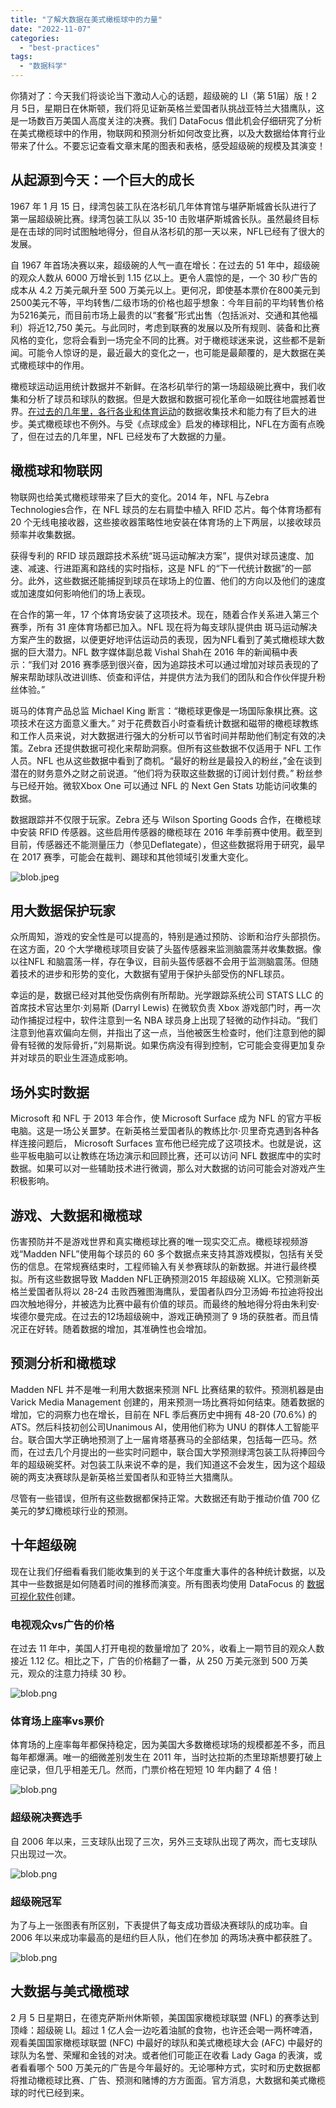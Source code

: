 ```yaml
---
title: "了解大数据在美式橄榄球中的力量"
date: "2022-11-07"
categories: 
  - "best-practices"
tags: 
  - "数据科学"
---
```


你猜对了：今天我们将谈论当下激动人心的话题，超级碗的 LI（第 51届）版！2 月 5日，星期日在休斯顿，我们将见证新英格兰爱国者队挑战亚特兰大猎鹰队，这是一场数百万美国人高度关注的决赛。我们 DataFocus 借此机会仔细研究了分析在美式橄榄球中的作用，物联网和预测分析如何改变比赛，以及大数据给体育行业带来了什么。不要忘记查看文章末尾的图表和表格，感受超级碗的规模及其演变！

## 从起源到今天：一个巨大的成长

1967 年 1 月 15 日，绿湾包装工队在洛杉矶几年体育馆与堪萨斯城酋长队进行了第一届超级碗比赛。绿湾包装工队以 35-10 击败堪萨斯城酋长队。虽然最终目标是在击球的同时试图触地得分，但自从洛杉矶的那一天以来，NFL已经有了很大的发展。

自 1967 年首场决赛以来，超级碗的人气一直在增长：在过去的 51 年中，超级碗的观众人数从 6000 万增长到 1.15 亿以上。更令人震惊的是，一个 30 秒广告的成本从 4.2 万美元飙升至 500 万美元以上。更何况，即使基本票价在800美元到2500美元不等，平均转售/二级市场的价格也超乎想象：今年目前的平均转售价格为5216美元，而目前市场上最贵的以“套餐”形式出售（包括派对、交通和其他福利）将近12,750 美元。与此同时，考虑到联赛的发展以及所有规则、装备和比赛风格的变化，您将会看到一场完全不同的比赛。对于橄榄球迷来说，这些都不是新闻。可能令人惊讶的是，最近最大的变化之一，也可能是最颠覆的，是大数据在美式橄榄球中的作用。

橄榄球运动运用统计数据并不新鲜。在洛杉矶举行的第一场超级碗比赛中，我们收集和分析了球员和球队的数据。但是大数据和数据可视化革命一如既往地震撼着世界。[在过去的几年里，各行各业和体育运动](https://www.datafocus.ai/infos/big-data-in-sports-revolution)的数据收集技术和能力有了巨大的进步。美式橄榄球也不例外。与受《点球成金》启发的棒球相比，NFL在方面有点晚了，但在过去的几年里，NFL 已经发布了大数据的力量。

## 橄榄球和物联网

物联网也给美式橄榄球带来了巨大的变化。2014 年，NFL 与Zebra Technologies合作，在 NFL 球员的左右肩垫中植入 RFID 芯片。每个体育场都有 20 个无线电接收器，这些接收器策略性地安装在体育场的上下两层，以接收球员频率并收集数据。

获得专利的 RFID 球员跟踪技术系统“斑马运动解决方案”，提供对球员速度、加速、减速、行进距离和路线的实时指标，这是 NFL 的“下一代统计数据”的一部分。此外，这些数据还能捕捉到球员在球场上的位置、他们的方向以及他们的速度或加速度如何影响他们的场上表现。

在合作的第一年，17 个体育场安装了这项技术。现在，随着合作关系进入第三个赛季，所有 31 座体育场都已加入。NFL 现在将为每支球队提供由 斑马运动解决方案产生的数据，以便更好地评估运动员的表现，因为NFL看到了美式橄榄球大数据的巨大潜力。NFL 数字媒体副总裁 Vishal Shah在 2016 年的新闻稿中表示：“我们对 2016 赛季感到很兴奋，因为追踪技术可以通过增加对球员表现的了解来帮助球队改进训练、侦查和评估，并提供方法为我们的团队和合作伙伴提升粉丝体验。”

斑马的体育产品总监 Michael King 断言：“橄榄球更像是一场国际象棋比赛。这项技术在这方面意义重大。” 对于花费数百小时查看统计数据和磁带的橄榄球教练和工作人员来说，对大数据进行强大的分析可以节省时间并帮助他们制定有效的决策。Zebra 还提供数据可视化来帮助洞察。但所有这些数据不仅适用于 NFL 工作人员。NFL 也从这些数据中看到了商机。“最好的粉丝是最投入的粉丝，”金在谈到潜在的财务意外之财之前说道。“他们将为获取这些数据的订阅计划付费。” 粉丝参与已经开始。微软Xbox One 可以通过 NFL 的 Next Gen Stats 功能访问收集的数据。

数据跟踪并不仅限于玩家。Zebra 还与 Wilson Sporting Goods 合作，在橄榄球中安装 RFID 传感器。这些启用传感器的橄榄球在 2016 年季前赛中使用。截至到目前，传感器还不能测量压力（参见Deflategate），但这些数据将用于研究，最早在 2017 赛季，可能会在裁判、踢球和其他领域引发重大变化。

![blob.jpeg](images/1667802492-blob-jpeg.jpeg)

## 用大数据保护玩家

众所周知，游戏的安全性是可以提高的，特别是通过预防、诊断和治疗头部损伤。在这方面，20 个大学橄榄球项目安装了头盔传感器来监测脑震荡并收集数据。像以往NFL 和脑震荡一样，存在争议，目前头盔传感器不会用于监测脑震荡。但随着技术的进步和形势的变化，大数据有望用于保护头部受伤的NFL球员。

幸运的是，数据已经对其他受伤病例有所帮助。光学跟踪系统公司 STATS LLC 的首席技术官达里尔·刘易斯 (Darryl Lewis) 在微软负责 Xbox 游戏部门时，再一次动作捕捉过程中，软件注意到一名 NBA 球员身上出现了轻微的动作抖动。“我们注意到他喜欢偏向左侧，并指出了这一点，当他被医生检查时，他们注意到他的脚骨有轻微的发际骨折，”刘易斯说。如果伤病没有得到控制，它可能会变得更加复杂并对球员的职业生涯造成影响。

## 场外实时数据

Microsoft 和 NFL 于 2013 年合作，使 Microsoft Surface 成为 NFL 的官方平板电脑。这是一场公关噩梦。在新英格兰爱国者队的教练比尔·贝里奇克遇到各种各样连接问题后， Microsoft Surfaces 宣布他已经完成了这项技术。也就是说，这些平板电脑可以让教练在场边演示和回顾比赛，还可以访问 NFL 数据库中的实时数据。如果可以对一些辅助技术进行微调，那么对大数据的访问可能会对游戏产生积极影响。

## 游戏、大数据和橄榄球

伤害预防并不是游戏世界和真实橄榄球比赛的唯一现实交汇点。橄榄球视频游戏“Madden NFL”使用每个球员的 60 多个数据点来支持其游戏模拟，包括有关受伤的信息。在常规赛结束时，工程师输入有关参赛球队的新数据。并进行最终模拟。所有这些数据导致 Madden NFL正确预测2015 年超级碗 XLIX。它预测新英格兰爱国者队将以 28-24 击败西雅图海鹰队，爱国者队四分卫汤姆·布拉迪将投出四次触地得分，并被选为比赛中最有价值的球员。而最终的触地得分将由朱利安·埃德尔曼完成。在过去的12场超级碗中，游戏正确预测了 9 场的获胜者。而且情况正在好转。随着数据的增加，其准确性也会增加。

## 预测分析和橄榄球

Madden NFL 并不是唯一利用大数据来预测 NFL 比赛结果的软件。预测机器是由 Varick Media Management 创建的，用来预测一场比赛将如何结束。随着数据的增加，它的洞察力也在增长，目前在 NFL 季后赛历史中拥有 48-20 (70.6%) 的 ATS。然后科技初创公司Unanimous AI，使用他们称为 UNU 的群体人工智能平台。联合国大学正确地预测了上一届肯塔基赛马的全部结果，包括每一匹马。然而，在过去几个月提出的一些实时问题中，联合国大学预测绿湾包装工队将捧回今年的超级碗奖杯。对包装工队来说不幸的是，我们知道这不会发生，因为这个超级碗的两支决赛球队是新英格兰爱国者队和亚特兰大猎鹰队。

尽管有一些错误，但所有这些数据都保持正常。大数据还有助于推动价值 700 亿美元的梦幻橄榄球行业的预测。

## 十年超级碗

现在让我们仔细看看我们能收集到的关于这个年度重大事件的各种统计数据，以及其中一些数据是如何随着时间的推移而演变。所有图表均使用 DataFocus 的 [数据可视化软件](https://www.datafocus.ai/infos/data-visualization-tools)创建。

### 电视观众vs广告的价格

在过去 11 年中，美国人打开电视的数量增加了 20%，收看上一期节目的观众人数接近 1.12 亿。相比之下，广告的价格翻了一番，从 250 万美元涨到 500 万美元，观众的注意力持续 30 秒。

![blob.png](images/1667802492-blob-png.png)

### 体育场上座率vs票价

体育场的上座率每年都保持稳定，因为美国大多数橄榄球场的规模都差不多，而且每年都爆满。唯一的细微差别发生在 2011 年，当时达拉斯的杰里琼斯想要打破上座记录，但几乎相差无几。然而，门票价格在短短 10 年内翻了 4 倍！

![blob.png](images/1667802494-blob-png.png)

### 超级碗决赛选手

自 2006 年以来，三支球队出现了三次，另外三支球队出现了两次，而七支球队只出现过一次。

![blob.png](images/1667802496-blob-png.png)

### 超级碗冠军

为了与上一张图表有所区别，下表提供了每支成功晋级决赛球队的成功率。自 2006 年以来成功率最高的是纽约巨人队，他们在参加 的两场决赛中都获胜了。

![blob.png](images/1667802497-blob-png.png)

## 大数据与美式橄榄球

2 月 5 日星期日，在德克萨斯州休斯顿，美国国家橄榄球联盟 (NFL) 的赛季达到顶峰：超级碗 LI。超过 1 亿人会一边吃着油腻的食物，也许还会喝一两杯啤酒，观看美国国家橄榄球联盟 (NFC) 中最好的球队和美式橄榄球大会 (AFC) 中最好的球队为名誉、荣耀和金钱的对决。或者他们可能正在收看 Lady Gaga 的表演，或者看看哪个 500 万美元的广告是今年最好的。无论哪种方式，实时和历史数据都将推动橄榄球比赛、广告、预测和赌博的方方面面。官方消息，大数据和美式橄榄球的时代已经到来。

